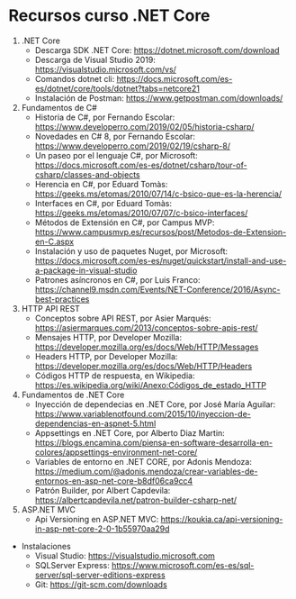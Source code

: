 # Recursos curso .NET Core

1. .NET Core
    * Descarga SDK .NET Core: https://dotnet.microsoft.com/download
    * Descarga de Visual Studio 2019: https://visualstudio.microsoft.com/vs/
    * Comandos dotnet cli: https://docs.microsoft.com/es-es/dotnet/core/tools/dotnet?tabs=netcore21
    * Instalación de Postman: https://www.getpostman.com/downloads/
2. Fundamentos de C#
    * Historia de C#, por Fernando Escolar: https://www.developerro.com/2019/02/05/historia-csharp/
    * Novedades en C# 8, por Fernando Escolar: https://www.developerro.com/2019/02/19/csharp-8/
    * Un paseo por el lenguaje C#, por Microsoft: https://docs.microsoft.com/es-es/dotnet/csharp/tour-of-csharp/classes-and-objects
    * Herencia en C#, por Eduard Tomàs: https://geeks.ms/etomas/2010/07/14/c-bsico-que-es-la-herencia/
    * Interfaces en C#, por Eduard Tomàs: https://geeks.ms/etomas/2010/07/07/c-bsico-interfaces/
    * Métodos de Extensión en C#, por Campus MVP: https://www.campusmvp.es/recursos/post/Metodos-de-Extension-en-C.aspx
    * Instalación y uso de paquetes Nuget, por Microsoft: https://docs.microsoft.com/es-es/nuget/quickstart/install-and-use-a-package-in-visual-studio
    * Patrones asíncronos en C#, por Luis Franco: https://channel9.msdn.com/Events/NET-Conference/2016/Async-best-practices
3. HTTP API REST
    * Conceptos sobre API REST, por Asier Marqués: https://asiermarques.com/2013/conceptos-sobre-apis-rest/ 
    * Mensajes HTTP, por Developer Mozilla: https://developer.mozilla.org/es/docs/Web/HTTP/Messages
    * Headers HTTP, por Developer Mozilla: https://developer.mozilla.org/es/docs/Web/HTTP/Headers
    * Códigos HTTP de respuesta, en Wikipedia: https://es.wikipedia.org/wiki/Anexo:Códigos_de_estado_HTTP
4. Fundamentos de .NET Core
    * Inyección de dependecias en .NET Core, por José María Aguilar: https://www.variablenotfound.com/2015/10/inyeccion-de-dependencias-en-aspnet-5.html
    * Appsettings en .NET Core, por Alberto Diaz Martin: https://blogs.encamina.com/piensa-en-software-desarrolla-en-colores/appsettings-environment-net-core/
    * Variables de entorno en .NET CORE, por Adonis Mendoza: https://medium.com/@adonis.mendoza/crear-variables-de-entornos-en-asp-net-core-b8df06ca9cc4
    * Patrón Builder, por Albert Capdevila: https://albertcapdevila.net/patron-builder-csharp-net/
5. ASP.NET MVC
    * Api Versioning en ASP.NET MVC: https://koukia.ca/api-versioning-in-asp-net-core-2-0-1b55970aa29d
* Instalaciones
    * Visual Studio: https://visualstudio.microsoft.com
    * SQLServer Express: https://www.microsoft.com/es-es/sql-server/sql-server-editions-express
    * Git: https://git-scm.com/downloads